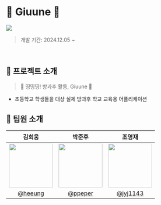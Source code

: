 # 🚌 Giuune 🚌

<img src="https://github.com/user-attachments/assets/4de16b1a-2880-4cf0-b53a-44a0082c8ec8"/>

> 개발 기간: 2024.12.05 ~


<br>

## 📖 프로젝트 소개

> 🚌 띵띵띵! 방과후 활동, Giuune 🚌

- 초등학교 학생들을 대상 실제 방과후 학교 교육용 어플리케이션

## 👥 팀원 소개

|      김희웅    |     박준후      |  조영재       |
|:------------:|:--------------:|:------------:
| <img src="https://avatars.githubusercontent.com/u/94839275?v=4" width="120" /> | <img src="https://avatars.githubusercontent.com/u/63226023?v=4" width="120" /> | <img src="https://avatars.githubusercontent.com/u/54170515?v=4" width="120"> |
| [@heeung](https://github.com/heeung) | [@ppeper](https://github.com/ppeper) | [@jyj1143](https://github.com/jyj1143) |
